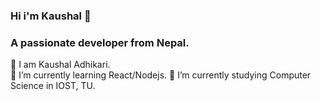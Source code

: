 ### Hi i'm Kaushal 👋
### A passionate developer from Nepal.

<!--
**kaushal-cmyk/kaushal-cmyk** is a ✨ _special_ ✨ repository because its `README.md` (this file) appears on your GitHub profile.

Here are some ideas to get you started:

- 🔭 I’m currently working on ...
- 🌱 I’m currently learning React and node to become fullstack developer.
- 👯 I’m looking to collaborate on ...
- 🤔 I’m looking for help with ...
- 💬 Ask me about ...
- 📫 How to reach me: ...
- 😄 Pronouns: ...
- ⚡ Fun fact: ...
-->

 👦 I am Kaushal Adhikari.</br>
 🌱 I’m currently learning React/Nodejs.
 🔭 I’m currently studying Computer Science in IOST, TU.

